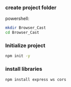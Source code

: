 ### create project folder  
powershell:  
```bash
mkdir Browser_Cast
cd Browser_Cast
```  

### Initialize project  
```bash
npm init -y
```  

### install libraries  
```bash
npm install express ws cors
```  

